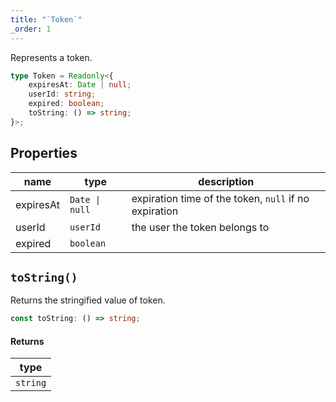 ```yaml
---
title: "`Token`"
_order: 1
---
```


Represents a token.

```ts
type Token = Readonly<{
	expiresAt: Date | null;
	userId: string;
	expired: boolean;
	toString: () => string;
}>;
```

## Properties

| name      | type           | description                                           |
| --------- | -------------- | ----------------------------------------------------- |
| expiresAt | `Date \| null` | expiration time of the token, `null` if no expiration |
| userId    | `userId`       | the user the token belongs to                         |
| expired   | `boolean`      |                                                       |

## `toString()`

Returns the stringified value of token.

```ts
const toString: () => string;
```

#### Returns

| type     |
| -------- |
| `string` |
